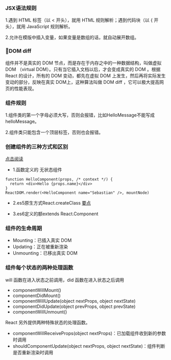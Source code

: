 ### JSX语法规则

1.遇到 HTML 标签（以 < 开头），就用 HTML 规则解析；遇到代码块（以 { 开头），就用 JavaScript 规则解析。

2.允许在模版中插入变量，如果变量是数组的话，就自动展开数组。

### DOM diff

组件并不是真实的 DOM 节点，而是存在于内存之中的一种数据结构，叫做虚拟 DOM （virtual DOM）。只有当它插入文档以后，才会变成真实的 DOM 。根据 React 的设计，所有的 DOM 变动，都先在虚拟 DOM 上发生，然后再将实际发生变动的部分，反映在真实 DOM上，这种算法叫做 DOM diff ，它可以极大提高网页的性能表现。

### 组件规则

1.组件类的第一个字母必须大写，否则会报错，比如HelloMessage不能写成helloMessage。

2.组件类只能包含一个顶层标签，否则也会报错。

### 创建组件的三种方式和区别
[点击阅读](https://www.cnblogs.com/wonyun/p/5930333.html)
- 1.函数定义的 无状态组件

```
function HelloComponent(props, /* context */) {
  return <div>Hello {props.name}</div>
}
ReactDOM.render(<HelloComponent name="Sebastian" />, mountNode) 
```

- 2.es5原生方式React.createClass [要点](https://blog.csdn.net/qq_39207948/article/details/79402287)


- 3.es6定义的额extends React.Component


### 组件的生命周期
- Mounting：已插入真实 DOM
- Updating：正在被重新渲染
- Unmounting：已移出真实 DOM

### 组件每个状态的两种处理函数 

will 函数在进入状态之前调用，did 函数在进入状态之后调用

- componentWillMount()
- componentDidMount()
- componentWillUpdate(object nextProps, object nextState)
- componentDidUpdate(object prevProps, object prevState)
- componentWillUnmount()

React 另外提供两种特殊状态的处理函数。

- componentWillReceiveProps(object nextProps)：已加载组件收到新的参数时调用
- shouldComponentUpdate(object nextProps, object nextState)：组件判断是否重新渲染时调用









